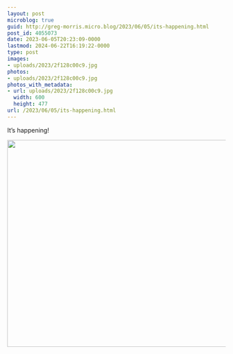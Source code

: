 ```yaml
---
layout: post
microblog: true
guid: http://greg-morris.micro.blog/2023/06/05/its-happening.html
post_id: 4055073
date: 2023-06-05T20:23:09-0000
lastmod: 2024-06-22T16:19:22-0000
type: post
images:
- uploads/2023/2f128c00c9.jpg
photos:
- uploads/2023/2f128c00c9.jpg
photos_with_metadata:
- url: uploads/2023/2f128c00c9.jpg
  width: 600
  height: 477
url: /2023/06/05/its-happening.html
---
```

It’s happening! 

<img src="uploads/2023/2f128c00c9.jpg" width="600" height="477" alt="">
